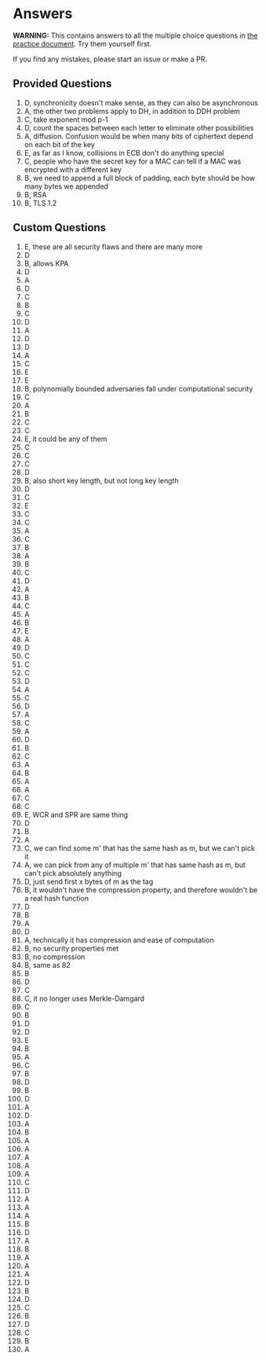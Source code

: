 # Answers

**WARNING:** This contains answers to all the multiple choice questions in [the practice document](./study.pdf).
Try them yourself first.

If you find any mistakes, please start an issue or make a PR.

## Provided Questions


 1. D, synchronicity doesn't make sense, as they can also be asynchronous
 2. A, the other two problems apply to DH, in addition to DDH problem
 3. C, take exponent mod p-1
 4. D, count the spaces between each letter to eliminate other possibilities
 5. A, diffusion. Confusion would be when many bits of ciphertext depend on each bit of the key
 6. E, as far as I know, collisions in ECB don't do anything special
 7. C, people who have the secret key for a MAC can tell if a MAC was encrypted with a different key
 8. B, we need to append a full block of padding, each byte should be how many bytes we appended
 9. B, RSA
10. B, TLS 1.2

## Custom Questions

  1. E, these are all security flaws and there are many more
  2. D
  3. B, allows KPA
  4. D
  5. A
  6. D
  7. C
  8. B
  9. C
 10. D
 11. A
 12. D
 13. D
 14. A
 15. C
 16. E
 17. E
 18. B, polynomially bounded adversaries fall under computational security
 19. C
 20. A
 21. B
 22. C
 23. C
 24. E, it could be any of them
 25. C
 26. C
 27. C
 28. D
 29. B, also short key length, but not long key length
 30. D
 31. C
 32. E
 33. C
 34. C
 35. A
 36. C
 37. B
 38. A
 39. B
 40. C
 41. D
 42. A
 43. B
 44. C
 45. A
 46. B
 47. E
 48. A
 49. D
 50. C
 51. C
 52. C
 53. D
 54. A
 55. C
 56. D
 57. A
 58. C
 59. A
 60. D
 61. B
 62. C
 63. A
 64. B
 65. A
 66. A
 67. C
 68. C
 69. E, WCR and SPR are same thing
 70. D
 71. B
 72. A
 73. C, we can find some m' that has the same hash as m, but we can't pick it
 74. A, we can pick from any of multiple m' that has same hash as m, but can't pick absolutely anything
 75. D, just send first x bytes of m as the tag
 76. B, it wouldn't have the compression property, and therefore wouldn't be a real hash function
 77. D
 78. B
 79. A
 80. D
 81. A, technically it has compression and ease of computation
 82. B, no security properties met
 83. B, no compression
 84. B, same as 82
 85. B
 86. D
 87. C
 88. C, it no longer uses Merkle-Damgard
 89. C
 90. B
 91. D
 92. D
 93. E
 94. B
 95. A
 96. C
 97. B
 98. D
 99. B
100. D
101. A
102. D
103. A
104. B
105. A
106. A
107. A
108. A
109. A
110. C
111. D
112. A
113. A
114. A
115. B
116. D
117. A
118. B
119. A
120. A
121. A
122. D
123. B
124. D
125. C
126. B
127. D
128. C
129. B
130. A
